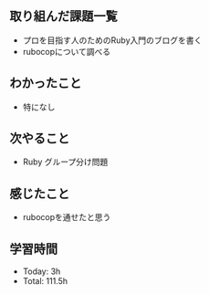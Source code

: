 ## 取り組んだ課題一覧
- プロを目指す人のためのRuby入門のブログを書く
- rubocopについて調べる
## わかったこと
- 特になし
## 次やること
- Ruby グループ分け問題
## 感じたこと
- rubocopを通せたと思う
## 学習時間
- Today: 3h
- Total: 111.5h